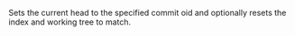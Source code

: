Sets the current head to the specified commit oid and optionally resets the index and working tree to match.
